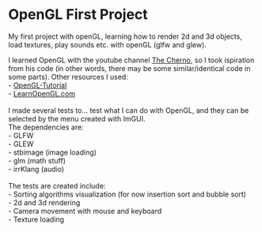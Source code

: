 # OpenGL First Project
My first project with openGL, learning how to render 2d and 3d objects, load textures, play sounds etc. with openGL (glfw and glew).<br>

I learned OpenGL with the youtube channel [The Cherno](https://www.youtube.com/channel/UCQ-W1KE9EYfdxhL6S4twUNw), so I took ispiration from his code (in other words, there may be some similar/identical code in some parts). Other resources I used:<br>
    - [OpenGL-Tutorial](https://www.opengl-tutorial.org/)<br>
    - [LearnOpenGL.com](https://learnopengl.com/Getting-started/Transformations)<br>
<br>
I made several tests to... test what I can do with OpenGL, and they can be selected by the menu created with ImGUI.<br>
The dependencies are:<br>
    - GLFW<br>
    - GLEW<br>
    - stbimage (image loading)<br>
    - glm (math stuff)<br>
    - irrKlang (audio)<br>
<br>
The tests are created include:<br>
    - Sorting algorithms visualization (for now insertion sort and bubble sort)<br>
    - 2d and 3d rendering<br>
    - Camera movement with mouse and keyboard<br>
    - Texture loading<br>
